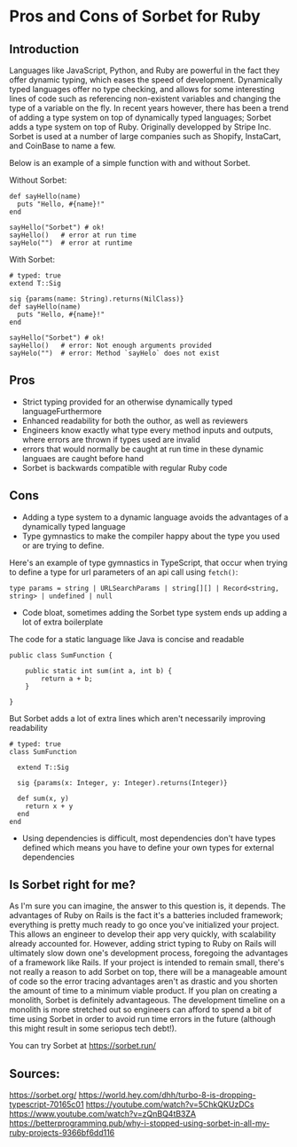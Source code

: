 # Pros and Cons of Sorbet for Ruby

## Introduction
Languages like JavaScript, Python, and Ruby are powerful in the fact they offer dynamic typing, which eases the speed of development. Dynamically typed languages offer no type checking, and allows for some interesting lines of code such as referencing non-existent variables and changing the type of a variable on the fly. In recent years however, there has been a trend of adding a type system on top of dynamically typed languages; Sorbet adds a type system on top of Ruby. Originally developped by Stripe Inc. Sorbet is used at a number of large companies such as Shopify, InstaCart, and CoinBase to name a few. 

Below is an example of a simple function with and without Sorbet.

Without Sorbet:
````{verbatim, lang="markdown"}
def sayHello(name)
  puts "Hello, #{name}!"
end

sayHello("Sorbet") # ok!
sayHello()   # error at run time
sayHelo("")  # error at runtime
````

With Sorbet:
````{verbatim, lang="markdown"}
# typed: true
extend T::Sig

sig {params(name: String).returns(NilClass)}
def sayHello(name)
  puts "Hello, #{name}!"
end

sayHello("Sorbet") # ok!
sayHello()   # error: Not enough arguments provided
sayHelo("")  # error: Method `sayHelo` does not exist
````

## Pros
* Strict typing provided for an otherwise dynamically typed languageFurthermore
* Enhanced readability for both the outhor, as well as reviewers
* Engineers know exactly what type every method inputs and outputs, where errors are thrown if types used are invalid
* errors that would normally be caught at run time in these dynamic languaes are caught before hand
* Sorbet is backwards compatible with regular Ruby code
  
## Cons
* Adding a type system to a dynamic language avoids the advantages of a dynamically typed language
* Type gymnastics to make the compiler happy about the type you used or are trying to define.

Here's an example of type gymnastics in TypeScript, that occur when trying to define a type for url parameters of an api call using ````fetch()````:
````{verbatim, lang = "markdown"}
type params = string | URLSearchParams | string[][] | Record<string, string> | undefined | null
````

* Code bloat, sometimes adding the Sorbet type system ends up adding a lot of extra boilerplate

The code for a static language like Java is concise and readable
````{verbatim, lang = "markdown"}
public class SumFunction {

    public static int sum(int a, int b) {
        return a + b;
    }

}
````

But Sorbet adds a lot of extra lines which aren't necessarily improving readability
````{verbatim, lang = "markdown"}
# typed: true
class SumFunction

  extend T::Sig

  sig {params(x: Integer, y: Integer).returns(Integer)}
  
  def sum(x, y)
    return x + y
  end
end
````

* Using dependencies is difficult, most dependencies don't have types defined which means you have to define your own types for external dependencies

## Is Sorbet right for me?

As I'm sure you can imagine, the answer to this question is, it depends. The advantages of Ruby on Rails is the fact it's a batteries included framework; everything is pretty much ready to go once you've initialized your project. This allows an engineer to develop their app very quickly, with scalability already accounted for. However, adding strict typing to Ruby on Rails will ultimately slow down one's development process, foregoing the advantages of a framework like Rails. If your project is intended to remain small, there's not really a reason to add Sorbet on top, there will be a manageable amount of code so the error tracing advantages aren't as drastic and you shorten the amount of time to a minimum viable product. If you plan on creating a monolith, Sorbet is definitely advantageous. The development timeline on a monolith is more stretched out so engineers can afford to spend a bit of time using Sorbet in order to avoid run time errors in the future (although this might result in some seriopus tech debt!). 

You can try Sorbet at https://sorbet.run/

## Sources:
https://sorbet.org/
https://world.hey.com/dhh/turbo-8-is-dropping-typescript-70165c01
https://youtube.com/watch?v=5ChkQKUzDCs
https://www.youtube.com/watch?v=zQnBQ4tB3ZA
https://betterprogramming.pub/why-i-stopped-using-sorbet-in-all-my-ruby-projects-9366bf6dd116
